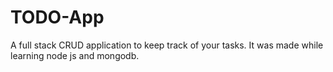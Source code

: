 # TODO-App
A full stack CRUD application to keep track of your tasks. It was made while learning node js and mongodb.
